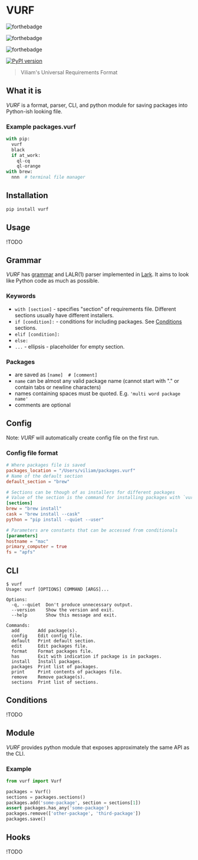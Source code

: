 # VURF
![forthebadge](https://forthebadge.com/images/badges/powered-by-black-magic.svg)

![forthebadge](https://forthebadge.com/images/badges/pretty-risque.svg)

![forthebadge](https://forthebadge.com/images/badges/works-on-my-machine.svg)

[![PyPI version](https://badge.fury.io/py/vurf.svg)](https://badge.fury.io/py/vurf)

> Viliam's Universal Requirements Format

## What it is
*VURF* is a format, parser, CLI, and python module for saving packages into Python-ish looking file.

### Example packages.vurf
```python
with pip:
  vurf
  black
  if at_work:
    ql-cq
    ql-orange
with brew:
  nnn  # terminal file manager
```

## Installation
```sh
pip install vurf
```

## Usage
!TODO

## Grammar
*VURF* has [grammar](./vurf/grammar.lark) and LALR(1) parser implemented in [Lark](https://github.com/lark-parser/lark).
It aims to look like Python code as much as possible.

### Keywords
* `with [section]` - specifies "section" of requirements file. Different sections usually have different installers.
* `if [condition]:` - conditions for including packages. See [Conditions](##Conditions) sections.
* `elif [condition]:`
* `else:`
* `...` - ellipsis - placeholder for empty section.

### Packages
* are saved as `[name]  # [comment]`
* `name` can be almost any valid package name (cannot start with "." or contain tabs or newline characters)
* names containing spaces must be quoted. E.g. `'multi word package name'`
* comments are optional

## Config

Note: *VURF* will automatically create config file on the first run.

### Config file format
```toml
# Where packages file is saved
packages_location = "/Users/viliam/packages.vurf"
# Name of the default section
default_section = "brew"

# Sections can be though of as installers for different packages
# Value of the section is the command for installing packages with `vurf install`
[sections]
brew = "brew install"
cask = "brew install --cask"
python = "pip install --quiet --user"

# Parameters are constants that can be accessed from conditionals
[parameters]
hostname = "mac"
primary_computer = true
fs = "apfs"
```

## CLI
```
$ vurf
Usage: vurf [OPTIONS] COMMAND [ARGS]...

Options:
  -q, --quiet  Don't produce unnecessary output.
  --version    Show the version and exit.
  --help       Show this message and exit.

Commands:
  add       Add package(s).
  config    Edit config file.
  default   Print default section.
  edit      Edit packages file.
  format    Format packages file.
  has       Exit with indication if package is in packages.
  install   Install packages.
  packages  Print list of packages.
  print     Print contents of packages file.
  remove    Remove package(s).
  sections  Print list of sections.
```

## Conditions
!TODO

## Module
*VURF* provides python module that exposes approximately the same API as the CLI.

### Example
```python
from vurf import Vurf

packages = Vurf()
sections = packages.sections()
packages.add('some-package', section = sections[1])
assert packages.has_any('some-package')
packages.remove(['other-package', 'third-package'])
packages.save()
```

## Hooks
!TODO
